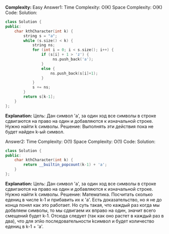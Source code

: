 **Complexity:** Easy
Answer1:
	Time Complexity: O(K)
	Space Complexity: O(K)
Code:
Solution:
```cpp
class Solution {
public:
	char kthCharacter(int k) {  
	    string s = "a";  
	    while (s.size() < k) {  
	        string ns;  
	        for (int i = 0; i < s.size(); i++) {  
	            if (s[i] + 1 > 'z') {  
	                 ns.push_back('a');  
	            }  
	            else {  
	                ns.push_back(s[i]+1);  
	            }  
	        }  
	        s += ns;  
	    }  
	    return s[k-1];  
	}
};
```
**Explanation:**
	Цель: Дан символ 'a', за один ход все символы в строке сдвигаются на право на один и добавляются к изначальной строке. Нужно найти k символы.
	Решение: Выполнять эти действия пока не будет найден k-ый символ.

Answer2:
	Time Complexity: O(1)
	Space Complexity: O(1)
Code:
Solution:
```cpp
class Solution {
public:
	char kthCharacter(int k) {
		return __builtin_popcount(k-1) + 'a';
	}
};
```
**Explanation:**
	Цель: Дан символ 'a', за один ход все символы в строке сдвигаются на право на один и добавляются к изначальной строке. Нужно найти k символы.
	Решение: Математика. Посчитать сколько едениц в числе k-1 и прибавить их к 'a'. Есть доказательство, но я не до конца понял как это работает. Но суть такая, что каждый раз когда мы добвляем символы, то мы сдвигаем их вправо на один, значит всего смещений будет k-1. Отсюда следует (так как оно растет в каждый раз в два), что для этйо последовательности kсимвол и будет количество едениц в k-1 + 'a'.